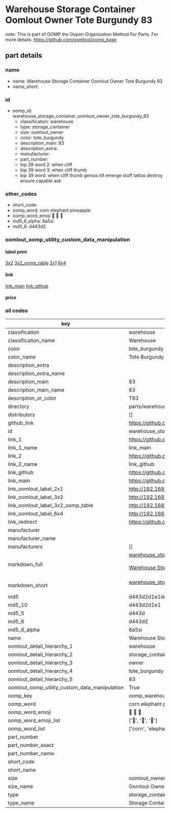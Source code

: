 # Warehouse Storage Container Oomlout Owner Tote Burgundy 83  

note: This is part of OOMP the Oopen Organization Method For Parts. For more details: https://github.com/oomlout/oomp_base

##  part details
  







### name
* name: Warehouse Storage Container Oomlout Owner Tote Burgundy 83
* name_short: 
### id
* oomp_id: warehouse_storage_container_oomlout_owner_tote_burgundy_83
  * classification: warehouse
  * type: storage_container
  * size: oomlout_owner
  * color: tote_burgundy
  * description_main: 83
  * description_extra: 
  * manufacturer: 
  * part_number: 
  * bip 39 word 2: when cliff
  * bip 39 word 3: when cliff thumb
  * bip 39 word: when cliff thumb genius tilt emerge stuff tattoo destroy ensure capable ask

### other_codes
* short_code: 
* oomp_word: corn elephant pineapple
* oomp_word_emoji :corn: :elephant: :pineapple:
* md5_6_alpha: 8a5si
* md5_6: d443d2






### oomlout_oomp_utility_custom_data_manipulation
#### label print
[3x2](http://192.168.1.245:1112/?label=oomp%208a5si)
[3x2_oomp_table](http://192.168.1.108:1112/?label=oomp%208a5si)
[2x1](http://192.168.1.242:1112/?label=oomp%208a5si)
[6x4](http://192.168.1.55:1112/?label=oomp%208a5si)    

#### link

[link_main](https://github.com/oomlout/oomlout_oomp_version_1_messy/tree/main/parts/warehouse_storage_container_oomlout_owner_tote_burgundy_83) [link_github](https://github.com/oomlout/oomlout_oomp_version_1_messy/tree/main/parts/warehouse_storage_container_oomlout_owner_tote_burgundy_83)                             

#### price







### all codes 
| key | value |  
| --- | --- |  
| classification | warehouse |  
| classification_name | Warehouse |  
| color | tote_burgundy |  
| color_name | Tote Burgundy |  
| description_extra |  |  
| description_extra_name |  |  
| description_main | 83 |  
| description_main_name | 83 |  
| description_or_color | T83 |  
| directory | parts/warehouse_storage_container_oomlout_owner_tote_burgundy_83 |  
| distributors | [] |  
| github_link | https://github.com/oomlout/oomlout_oomp_part_src/tree/main/parts/warehouse_storage_container_oomlout_owner_tote_burgundy_83 |  
| id | warehouse_storage_container_oomlout_owner_tote_burgundy_83 |  
| link_1 | https://github.com/oomlout/oomlout_oomp_version_1_messy/tree/main/parts/warehouse_storage_container_oomlout_owner_tote_burgundy_83 |  
| link_1_name | link_main |  
| link_2 | https://github.com/oomlout/oomlout_oomp_version_1_messy/tree/main/parts/warehouse_storage_container_oomlout_owner_tote_burgundy_83 |  
| link_2_name | link_github |  
| link_github | https://github.com/oomlout/oomlout_oomp_version_1_messy/tree/main/parts/warehouse_storage_container_oomlout_owner_tote_burgundy_83 |  
| link_main | https://github.com/oomlout/oomlout_oomp_version_1_messy/tree/main/parts/warehouse_storage_container_oomlout_owner_tote_burgundy_83 |  
| link_oomlout_label_2x1 | http://192.168.1.242:1112/?label=oomp%208a5si |  
| link_oomlout_label_3x2 | http://192.168.1.245:1112/?label=oomp%208a5si |  
| link_oomlout_label_3x2_oomp_table | http://192.168.1.108:1112/?label=oomp%208a5si |  
| link_oomlout_label_6x4 | http://192.168.1.55:1112/?label=oomp%208a5si |  
| link_redirect | https://github.com/oomlout/oomlout_oomp_version_1_messy/tree/main/parts/warehouse_storage_container_oomlout_owner_tote_burgundy_83 |  
| manufacturer |  |  
| manufacturer_name |  |  
| manufacturers | [] |  
| markdown_full | [warehouse_storage_container_oomlout_owner_tote_burgundy_83](none)<br>[](none)<br>[Warehouse Storage Container Oomlout Owner Tote Burgundy 83](none)<br><br> |  
| markdown_short | [warehouse_storage_container_oomlout_owner_tote_burgundy_83](none)<br><br> |  
| md5 | d443d2d1e1de5af122f1060fc2cabfd1 |  
| md5_10 | d443d2d1e1 |  
| md5_5 | d443d |  
| md5_6 | d443d2 |  
| md5_6_alpha | 8a5si |  
| name | Warehouse Storage Container Oomlout Owner Tote Burgundy 83 |  
| oomlout_detail_hierarchy_1 | warehouse |  
| oomlout_detail_hierarchy_2 | storage_container |  
| oomlout_detail_hierarchy_3 | owner |  
| oomlout_detail_hierarchy_4 | tote_burgundy |  
| oomlout_detail_hierarchy_5 | 83 |  
| oomlout_oomp_utility_custom_data_manipulation | True |  
| oomp_key | oomp_warehouse_storage_container_oomlout_owner_tote_burgundy_83 |  
| oomp_word | corn elephant pineapple |  
| oomp_word_emoji | :corn: :elephant: :pineapple: |  
| oomp_word_emoji_list | [':corn:', ':elephant:', ':pineapple:'] |  
| oomp_word_list | ['corn', 'elephant', 'pineapple'] |  
| part_number |  |  
| part_number_exact |  |  
| part_number_name |  |  
| short_code |  |  
| short_name |  |  
| size | oomlout_owner |  
| size_name | Oomlout Owner |  
| type | storage_container |  
| type_name | Storage Container |  
